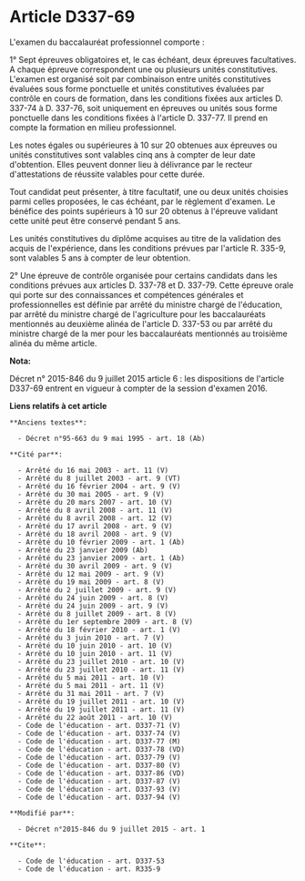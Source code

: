 # Article D337-69

L'examen du baccalauréat professionnel comporte : 

1° Sept épreuves obligatoires et, le cas échéant, deux épreuves facultatives. A chaque épreuve correspondent une ou plusieurs
unités constitutives. L'examen est organisé soit par combinaison entre unités constitutives évaluées sous forme ponctuelle et
unités constitutives évaluées par contrôle en cours de formation, dans les conditions fixées aux articles D. 337-74 à D.
337-76, soit uniquement en épreuves ou unités sous forme ponctuelle dans les conditions fixées à l'article D. 337-77. Il
prend en compte la formation en milieu professionnel. 

Les notes égales ou supérieures à 10 sur 20 obtenues aux épreuves ou unités constitutives sont valables cinq ans à compter de
leur date d'obtention. Elles peuvent donner lieu à délivrance par le recteur d'attestations de réussite valables pour cette
durée. 

Tout candidat peut présenter, à titre facultatif, une ou deux unités choisies parmi celles proposées, le cas échéant, par le
règlement d'examen. Le bénéfice des points supérieurs à 10 sur 20 obtenus à l'épreuve validant cette unité peut être conservé
pendant 5 ans. 

Les unités constitutives du diplôme acquises au titre de la validation des acquis de l'expérience, dans les conditions
prévues par l'article R. 335-9, sont valables 5 ans à compter de leur obtention. 

2° Une épreuve de contrôle organisée pour certains candidats dans les conditions prévues aux articles D. 337-78 et D. 337-79.
Cette épreuve orale qui porte sur des connaissances et compétences générales et professionnelles est définie par arrêté du
ministre chargé de l'éducation, par arrêté du ministre chargé de l'agriculture pour les baccalauréats mentionnés au deuxième
alinéa de l'article D. 337-53 ou par arrêté du ministre chargé de la mer pour les baccalauréats mentionnés au troisième
alinéa du même article.

**Nota:**

Décret n° 2015-846 du 9 juillet 2015 article 6 : les dispositions de l'article D337-69 entrent en vigueur à compter de la
session d'examen 2016.

**Liens relatifs à cet article**

	**Anciens textes**:

	  - Décret n°95-663 du 9 mai 1995 - art. 18 (Ab)

	**Cité par**:

	  - Arrêté du 16 mai 2003 - art. 11 (V)
	  - Arrêté du 8 juillet 2003 - art. 9 (VT)
	  - Arrêté du 16 février 2004 - art. 9 (V)
	  - Arrêté du 30 mai 2005 - art. 9 (V)
	  - Arrêté du 20 mars 2007 - art. 10 (V)
	  - Arrêté du 8 avril 2008 - art. 11 (V)
	  - Arrêté du 8 avril 2008 - art. 12 (V)
	  - Arrêté du 17 avril 2008 - art. 9 (V)
	  - Arrêté du 18 avril 2008 - art. 9 (V)
	  - Arrêté du 10 février 2009 - art. 1 (Ab)
	  - Arrêté du 23 janvier 2009 (Ab)
	  - Arrêté du 23 janvier 2009 - art. 1 (Ab)
	  - Arrêté du 30 avril 2009 - art. 9 (V)
	  - Arrêté du 12 mai 2009 - art. 9 (V)
	  - Arrêté du 19 mai 2009 - art. 8 (V)
	  - Arrêté du 2 juillet 2009 - art. 9 (V)
	  - Arrêté du 24 juin 2009 - art. 8 (V)
	  - Arrêté du 24 juin 2009 - art. 9 (V)
	  - Arrêté du 8 juillet 2009 - art. 8 (V)
	  - Arrêté du 1er septembre 2009 - art. 8 (V)
	  - Arrêté du 18 février 2010 - art. 1 (V)
	  - Arrêté du 3 juin 2010 - art. 7 (V)
	  - Arrêté du 10 juin 2010 - art. 10 (V)
	  - Arrêté du 10 juin 2010 - art. 11 (V)
	  - Arrêté du 23 juillet 2010 - art. 10 (V)
	  - Arrêté du 23 juillet 2010 - art. 11 (V)
	  - Arrêté du 5 mai 2011 - art. 10 (V)
	  - Arrêté du 5 mai 2011 - art. 11 (V)
	  - Arrêté du 31 mai 2011 - art. 7 (V)
	  - Arrêté du 19 juillet 2011 - art. 10 (V)
	  - Arrêté du 19 juillet 2011 - art. 11 (V)
	  - Arrêté du 22 août 2011 - art. 10 (V)
	  - Code de l'éducation - art. D337-71 (V)
	  - Code de l'éducation - art. D337-74 (V)
	  - Code de l'éducation - art. D337-77 (M)
	  - Code de l'éducation - art. D337-78 (VD)
	  - Code de l'éducation - art. D337-79 (V)
	  - Code de l'éducation - art. D337-80 (V)
	  - Code de l'éducation - art. D337-86 (VD)
	  - Code de l'éducation - art. D337-87 (V)
	  - Code de l'éducation - art. D337-93 (V)
	  - Code de l'éducation - art. D337-94 (V)

	**Modifié par**:

	  - Décret n°2015-846 du 9 juillet 2015 - art. 1

	**Cite**:

	  - Code de l'éducation - art. D337-53
	  - Code de l'éducation - art. R335-9

